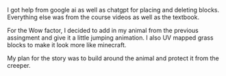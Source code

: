 I got help from google ai as well as chatgpt for placing and deleting blocks. Everything else was from the course videos as well as the textbook.

For the Wow factor, I decided to add in my animal from the previous assingment and give it a little jumping animation. I also UV mapped grass blocks to make it look more like minecraft. 

My plan for the story was to build around the animal and protect it from the creeper.